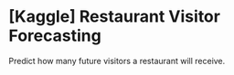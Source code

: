 # [Kaggle] Restaurant Visitor Forecasting

Predict how many future visitors a restaurant will receive.
